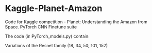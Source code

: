 # Kaggle-Planet-Amazon
Code for Kaggle competition - Planet: Understanding the Amazon from Space. PyTorch CNN Finetune suite

The code (in PyTorch_models.py) contain 

Variations of the Resnet family (18, 34, 50, 101, 152)
